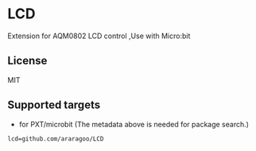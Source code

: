 # LCD

Extension for AQM0802 LCD control ,Use with Micro:bit

## License

MIT

## Supported targets

* for PXT/microbit
(The metadata above is needed for package search.)

```package
lcd=github.com/araragoo/LCD
```
